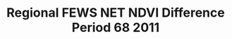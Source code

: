 ---
title: Regional FEWS NET NDVI Difference Period 68 2011
categories: 
    - data
geography: regional
partner: fews
cat: remote
year: 2012
layer: fews-net.sahel-fewsnet-ndvi-period6811,fews-net.sahel-africa-border-overlay
api:
embed:
source: FEWS NET      
license: Public Domain
updated: 3/28/12
description: This layer depicts the eMODIS TERRA Normalized Difference Vegetation Index (NDVI) based on the National Aeronautics and Space Administration's (NASA) Earth Observing System (EOS) Moderate Resolution Imaging Spectroradiometer (MODIS) and produced at the U.S. Geological Survey's (USGS) Earth Resources Observation and Science (EROS) Center. NDVI Previous Year Difference is the difference of the current year NDVI values from those of the previous year. Additional details are found on the FEWS NET [product documention](http://earlywarning.usgs.gov/fews/africa/web/readme.php?symbol=zd).
downloads:
    - type: geotiff
      link: http://dl.dropbox.com/u/72717685/fewsnet-africa-ndvidiff-period6811.zip
---